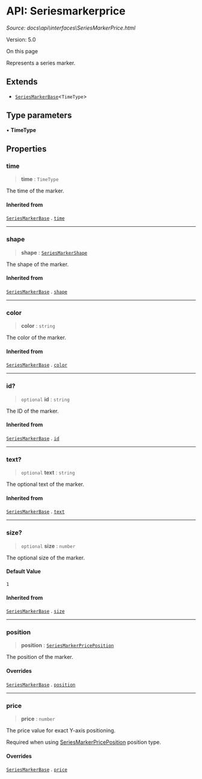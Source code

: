 # API: Seriesmarkerprice

*Source: docs\api\interfaces\SeriesMarkerPrice.html*

Version: 5.0

On this page

Represents a series marker.

## Extends[​](SeriesMarkerPrice.html#extends "Direct link to Extends")

  * [`SeriesMarkerBase`](SeriesMarkerBase.md)<`TimeType`>

## Type parameters[​](SeriesMarkerPrice.html#type-parameters "Direct link to Type parameters")

• **TimeType**

## Properties[​](SeriesMarkerPrice.html#properties "Direct link to Properties")

### time[​](SeriesMarkerPrice.html#time "Direct link to time")

> **time** : `TimeType`

The time of the marker.

#### Inherited from[​](SeriesMarkerPrice.html#inherited-from "Direct link to Inherited from")

[`SeriesMarkerBase`](SeriesMarkerBase.md) . [`time`](SeriesMarkerBase.html#time)

* * *

### shape[​](SeriesMarkerPrice.html#shape "Direct link to shape")

> **shape** : [`SeriesMarkerShape`](../type-aliases/SeriesMarkerShape.md)

The shape of the marker.

#### Inherited from[​](SeriesMarkerPrice.html#inherited-from-1 "Direct link to Inherited from")

[`SeriesMarkerBase`](SeriesMarkerBase.md) . [`shape`](SeriesMarkerBase.html#shape)

* * *

### color[​](SeriesMarkerPrice.html#color "Direct link to color")

> **color** : `string`

The color of the marker.

#### Inherited from[​](SeriesMarkerPrice.html#inherited-from-2 "Direct link to Inherited from")

[`SeriesMarkerBase`](SeriesMarkerBase.md) . [`color`](SeriesMarkerBase.html#color)

* * *

### id?[​](SeriesMarkerPrice.html#id "Direct link to id?")

> `optional` **id** : `string`

The ID of the marker.

#### Inherited from[​](SeriesMarkerPrice.html#inherited-from-3 "Direct link to Inherited from")

[`SeriesMarkerBase`](SeriesMarkerBase.md) . [`id`](SeriesMarkerBase.html#id)

* * *

### text?[​](SeriesMarkerPrice.html#text "Direct link to text?")

> `optional` **text** : `string`

The optional text of the marker.

#### Inherited from[​](SeriesMarkerPrice.html#inherited-from-4 "Direct link to Inherited from")

[`SeriesMarkerBase`](SeriesMarkerBase.md) . [`text`](SeriesMarkerBase.html#text)

* * *

### size?[​](SeriesMarkerPrice.html#size "Direct link to size?")

> `optional` **size** : `number`

The optional size of the marker.

#### Default Value[​](SeriesMarkerPrice.html#default-value "Direct link to Default Value")

`1`

#### Inherited from[​](SeriesMarkerPrice.html#inherited-from-5 "Direct link to Inherited from")

[`SeriesMarkerBase`](SeriesMarkerBase.md) . [`size`](SeriesMarkerBase.html#size)

* * *

### position[​](SeriesMarkerPrice.html#position "Direct link to position")

> **position** : [`SeriesMarkerPricePosition`](../type-aliases/SeriesMarkerPricePosition.md)

The position of the marker.

#### Overrides[​](SeriesMarkerPrice.html#overrides "Direct link to Overrides")

[`SeriesMarkerBase`](SeriesMarkerBase.md) . [`position`](SeriesMarkerBase.html#position)

* * *

### price[​](SeriesMarkerPrice.html#price "Direct link to price")

> **price** : `number`

The price value for exact Y-axis positioning.

Required when using [SeriesMarkerPricePosition](../type-aliases/SeriesMarkerPricePosition.md) position type.

#### Overrides[​](SeriesMarkerPrice.html#overrides-1 "Direct link to Overrides")

[`SeriesMarkerBase`](SeriesMarkerBase.md) . [`price`](SeriesMarkerBase.html#price)
